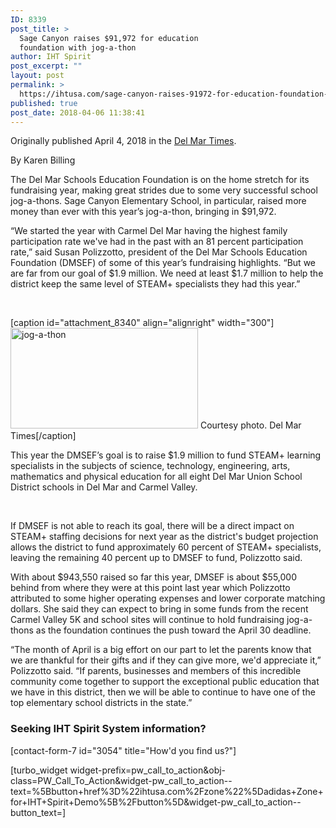 ```yaml
---
ID: 8339
post_title: >
  Sage Canyon raises $91,972 for education
  foundation with jog-a-thon
author: IHT Spirit
post_excerpt: ""
layout: post
permalink: >
  https://ihtusa.com/sage-canyon-raises-91972-for-education-foundation-with-jog-a-thon/
published: true
post_date: 2018-04-06 11:38:41
---
```

Originally published April 4, 2018 in the <a href="http://popl.ink/D5tdkC" target="_blank" rel="nofollow noopener">Del Mar Times</a>.

<span class="trb_bylines_nm_au_by">By </span>Karen Billing

The Del Mar Schools Education Foundation is on the home stretch for its fundraising year, making great strides due to some very successful school jog-a-thons. Sage Canyon Elementary School, in particular, raised more money than ever with this year’s jog-a-thon, bringing in $91,972.

“We started the year with Carmel Del Mar having the highest family participation rate we've had in the past with an 81 percent participation rate,” said Susan Polizzotto, president of the Del Mar Schools Education Foundation (DMSEF) of some of this year’s fundraising highlights. “But we are far from our goal of $1.9 million. We need at least $1.7 million to help the district keep the same level of STEAM+ specialists they had this year.”

<!--more-->

&nbsp;

[caption id="attachment_8340" align="alignright" width="300"]<a href="https://ihtusa.com/wp-content/uploads/2018/04/sd-1522843464-24xv53j71w-snap-image.jpg"><img class="wp-image-8340 size-medium" src="https://ihtusa.com/wp-content/uploads/2018/04/sd-1522843464-24xv53j71w-snap-image-300x161.jpg" alt="jog-a-thon" width="300" height="161" /></a> Courtesy photo. Del Mar Times[/caption]

This year the DMSEF’s goal is to raise $1.9 million to fund STEAM+ learning specialists in the subjects of science, technology, engineering, arts, mathematics and physical education for all eight Del Mar Union School District schools in Del Mar and Carmel Valley.

&nbsp;

If DMSEF is not able to reach its goal, there will be a direct impact on STEAM+ staffing decisions for next year as the district's budget projection allows the district to fund approximately 60 percent of STEAM+ specialists, leaving the remaining 40 percent up to DMSEF to fund, Polizzotto said.

With about $943,550 raised so far this year, DMSEF is about $55,000 behind from where they were at this point last year which Polizzotto attributed to some higher operating expenses and lower corporate matching dollars. She said they can expect to bring in some funds from the recent Carmel Valley 5K and school sites will continue to hold fundraising jog-a-thons as the foundation continues the push toward the April 30 deadline.

“The month of April is a big effort on our part to let the parents know that we are thankful for their gifts and if they can give more, we'd appreciate it,” Polizzotto said. “If parents, businesses and members of this incredible community come together to support the exceptional public education that we have in this district, then we will be able to continue to have one of the top elementary school districts in the state.”
<div>
<h3><strong>Seeking IHT Spirit System information?</strong></h3>
[contact-form-7 id="3054" title="How'd you find us?"]

[turbo_widget widget-prefix=pw_call_to_action&obj-class=PW_Call_To_Action&widget-pw_call_to_action--text=%5Bbutton+href%3D%22ihtusa.com%2Fzone%22%5Dadidas+Zone+for+IHT+Spirit+Demo%5B%2Fbutton%5D&widget-pw_call_to_action--button_text=]

</div>